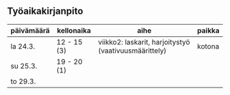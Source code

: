 ## Työaikakirjanpito

päivämäärä | kellonaika | aihe | paikka
------------ | ------------- | ------------ | ------------
la 24.3. | 12 - 15 (3) | viikko2: laskarit, harjoitystyö (vaativuusmäärittely) | kotona
su 25.3. | 19 - 20 (1)
to 29.3. |
